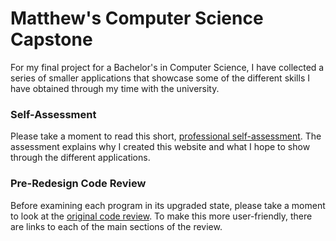# Matthew's Computer Science Capstone

For my final project for a Bachelor's in Computer Science, I have collected a series of smaller applications that showcase some of the different skills I have obtained through my time with the university.

### Self-Assessment
Please take a moment to read this short, [professional self-assessment](MatthewModderman.github.io/Self-Assessment.md). 
The assessment explains why I created this website and what I hope to show through the different applications. 

### Pre-Redesign Code Review
Before examining each program in its upgraded state, please take a moment to look at the [original code review](https://youtu.be/tXYA8rwRL7s). To make this more user-friendly, there are links to each of the main sections of the review.
  
